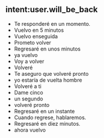 ## intent:user.will_be_back
- Te responderé en un momento.
- Vuelvo en 5 minutos
- Vuelvo enseguida
- Prometo volver
- Regresaré en unos minutos
- ya vuelvo
- Voy a volver
- Volveré
- Te aseguro que volveré pronto
- yo estaría de vuelta hombre
- Volveré a ti
- Dame cinco
- un segundo
- volveré pronto
- Regresaré en un instante
- Cuando regrese, hablaremos.
- Regresaré en diez minutos.
- ahora vuelvo
